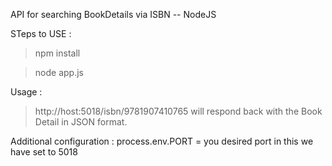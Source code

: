 API for searching BookDetails via ISBN -- NodeJS

STeps to USE : 
> npm install

> node app.js

Usage : 
> http://host:5018/isbn/9781907410765
  will respond back with the Book Detail in JSON format. 

Additional configuration : 
process.env.PORT = you desired port in this we have set to 5018  

